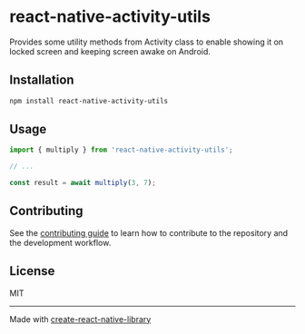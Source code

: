 # react-native-activity-utils

Provides some utility methods from Activity class to enable showing it on locked screen and keeping screen awake on Android.

## Installation

```sh
npm install react-native-activity-utils
```

## Usage

```js
import { multiply } from 'react-native-activity-utils';

// ...

const result = await multiply(3, 7);
```

## Contributing

See the [contributing guide](CONTRIBUTING.md) to learn how to contribute to the repository and the development workflow.

## License

MIT

---

Made with [create-react-native-library](https://github.com/callstack/react-native-builder-bob)
